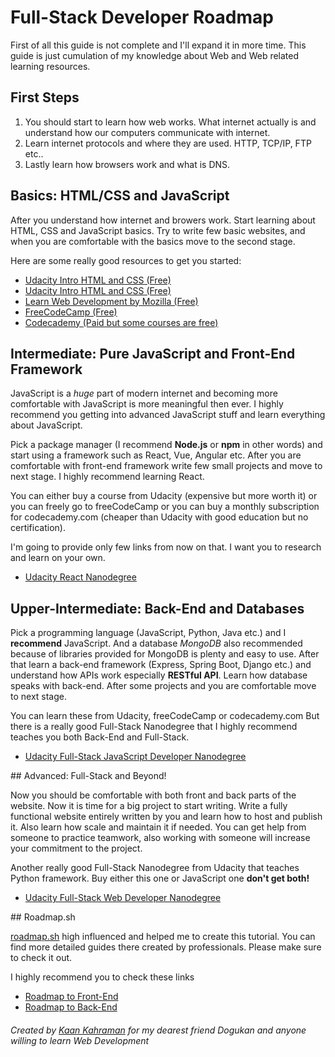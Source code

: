 # Full-Stack Developer Roadmap

First of all this guide is not complete and I'll expand it in more time. This guide is just cumulation of my knowledge about Web and Web related learning resources.

## First Steps

1. You should start to learn how web works. What internet actually is and understand how our computers communicate with internet.
2. Learn internet protocols and where they are used. HTTP, TCP/IP, FTP etc..
3. Lastly learn how browsers work and what is DNS.

## Basics: HTML/CSS and JavaScript

After you understand how internet and browers work. Start learning about HTML, CSS and JavaScript basics. Try to write few basic websites, and when you are comfortable with the basics move to the second stage.

Here are some really good resources to get you started:
* [Udacity Intro HTML and CSS (Free)](https://www.udacity.com/course/intro-to-html-and-css--ud001)
* [Udacity Intro HTML and CSS (Free)](https://www.udacity.com/course/intro-to-javascript--ud803)
* [Learn Web Development by Mozilla (Free)](https://developer.mozilla.org/en-US/docs/Learn)
* [FreeCodeCamp (Free)](freecodecamp.org)
* [Codecademy (Paid but some courses are free)](https://www.codecademy.com)

## Intermediate: Pure JavaScript and Front-End Framework

JavaScript is a *huge* part of modern internet and becoming more comfortable with JavaScript is more meaningful then ever. I highly recommend you getting into advanced JavaScript stuff and learn everything about JavaScript.

Pick a package manager (I recommend **Node.js** or **npm** in other words) and start using a framework such as React, Vue, Angular etc. After you are comfortable with front-end framework write few small projects and move to next stage. I highly recommend learning React.

You can either buy a course from Udacity (expensive but more worth it) or you can freely go to freeCodeCamp or you can buy a monthly subscription for codecademy.com (cheaper than  Udacity with good education but no certification). 

I'm going to provide only few links from now on that. I want you to research and learn on your own. 

* [Udacity React Nanodegree](https://www.udacity.com/course/react-nanodegree--nd019)

## Upper-Intermediate: Back-End and Databases

Pick a programming language (JavaScript, Python, Java etc.) and I **recommend** JavaScript. And a database *MongoDB* also recommended because of libraries provided for MongoDB is plenty and easy to use. After that learn a back-end framework (Express, Spring Boot, Django etc.) and understand how APIs work especially **RESTful API**. Learn how database speaks with back-end. After some projects and you are comfortable move to next stage. 

You can learn these from Udacity, freeCodeCamp or codecademy.com But there is a really good Full-Stack Nanodegree that I highly recommend teaches you both Back-End and Full-Stack.

* [Udacity Full-Stack JavaScript Developer Nanodegree](https://www.udacity.com/course/full-stack-javascript-developer-nanodegree--nd0067)

## Advanced: Full-Stack and Beyond!

Now you should be comfortable with both front and back parts of the website. Now it is time for a big project to start writing. Write a fully functional website entirely written by you and learn how to host and publish it. Also learn how scale and maintain it if needed. You can get help from someone to practice teamwork, also working with someone will increase your commitment to the project.

Another really good Full-Stack Nanodegree from Udacity that teaches Python framework. Buy either this one or JavaScript one **don't get both!**

* [Udacity Full-Stack Web Developer Nanodegree](https://www.udacity.com/course/full-stack-web-developer-nanodegree--nd0044)

## Roadmap.sh

[roadmap.sh](https://roadmap.sh) high influenced and helped me to create this tutorial. You can find more detailed guides there created by professionals. Please make sure to check it out. 

I highly recommend you to check these links

* [Roadmap to Front-End](https://roadmap.sh/frontend)
* [Roadmap to Back-End](https://roadmap.sh/backend)


###### Created by *[Kaan Kahraman](k-kahraman.github.io)* for my dearest friend *Dogukan* and anyone willing to learn Web Development
